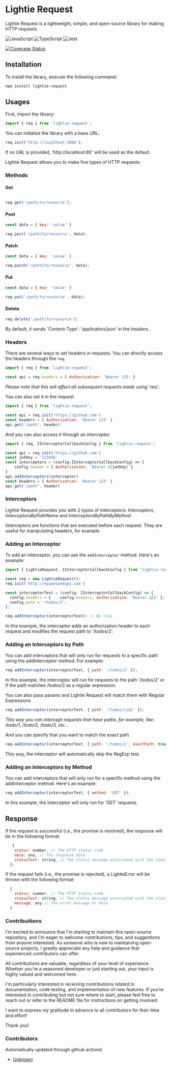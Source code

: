 # Lightie Request

Lightie Request is a lightweight, simple, and open-source library for making HTTP requests.

![JavaScript](https://img.shields.io/badge/javascript-%23323330.svg?style=for-the-badge&logo=javascript&logoColor=%23F7DF1E)
![TypeScript](https://img.shields.io/badge/typescript-%23007ACC.svg?style=for-the-badge&logo=typescript&logoColor=white)
![Jest](https://img.shields.io/badge/-jest-%23C21325?style=for-the-badge&logo=jest&logoColor=white)

[![Coverage Status](https://coveralls.io/repos/github/uriielfl/lightie-request/badge.svg)](https://coveralls.io/github/uriielfl/lightie-request)

## Installation

To install the library, execute the following command:

```bash
npm install lightie-request
```

## Usages
First, import the library:

```javascript
import { req } from 'lightie-request';
```

You can initialize the library with a base URL:
```javascript
req.init('http://localhost:3000');
```
If no URL is provided, 'http://localhost:80' will be used as the default.

Lightie Request allows you to make five types of HTTP requests:
### Methods

#### Get

```javascript

req.get('/path/to/resource');
```

#### Post
```javascript
const data = { key: 'value' }

req.post('/path/to/resource', data);
```

#### Patch
```javascript
const data = { key: 'value' }

req.patch('/path/to/resource', data);
```

#### Put
```javascript
const data = { key: 'value' }

req.put('/path/to/resource', data);
```

#### Delete
```javascript
req.delete('/path/to/resource');
```

By default, it sends 'Content-Type': 'application/json' in the headers.

### Headers
There are several ways to set headers in requests. You can directly access the headers through the `req`.

```javascript
import { req } from 'lightie-request';

const api = req.headers = { Authorization: 'Bearer 123' }
```
*Please note that this will affect all subsequent requests made using 'req'.*.

You can also set it in the request

```javascript
import { req } from 'lightie-request';

const api = req.init('https://github.com')
const headers = { Authorization: 'Bearer 123' }
api.get('/path', header)
```

And you can also access it through an *interceptor*

```javascript
import { req, IInterceptorCallbackConfig } from 'lightie-request';

const api = req.init('https://github.com')
const jwtKey = '123456'
const interceptors = (config:IInterceptorCallbackConfig) => {
    config.header = { Authorization: `Bearer ${jwtKey}`}
}
api.addInterceptors(interceptor)
const headers = { Authorization: 'Bearer 123' }
api.get('/path', header)
```


### Interceptors

Lightie Request provides you with 2 types of interceptors: *Interceptors*, *InterceptorsByPathName* and *InterceptorsByPathByMethod* 

Interceptors are functions that are executed before each request. They are useful for manipulating headers, for example.

### Adding an Interceptor

To add an interceptor, you can use the `addInterceptor` method. Here's an example:

```javascript
import { LightieRequest, IInterceptorCallbackConfig } from 'lightie-request';

const req = new LightieRequest();
req.init('http://myawesomeapi.com')

const interceptorTest = (config: IInterceptorCallbackConfig) => {
  config.headers = { ...config.headers, Authorization: 'Bearer 123' };
  config.path = '/todos/2';
};

req.addInterceptor(interceptorTest); // No rule
```

In this example, the interceptor adds an authorization header to each request and modifies the request path to '/todos/2'.

### Adding an Interceptors by Path
You can add interceptors that will only run for requests to a specific path using the addInterceptor method. For example:

```javascript
req.addInterceptor(interceptorTest, { path: '/todos/2' });
```
In this example, the interceptor will run for requests to the path '/todos/2' or if the path matches /todos/2 as a regular expression.

You can also pass params and Lightie Request will match them with Regular Expressions
```javascript
req.addInterceptor(interceptorTest, { path: '/todos/{id}' });
```
*This way you can intercept requests that have paths, for example, like: /todo/1, /todo/2, /todo/3, etc...*

And you can specify that you want to match the exact path
```javascript
req.addInterceptor(interceptorTest, { path: '/todos/2', exactPath: true });
```
This way, the interceptor will automatically skip the RegExp test.

### Adding an Interceptors by Method
You can add interceptors that will only run for a specific method using the addInterceptor method. Here's an example:

```javascript
req.addInterceptor(interceptorTest, { method: 'GET' }); 
```
In this example, the interceptor will only run for 'GET' requests.

## Response
If the request is successful (i.e., the promise is resolved), the response will be in the following format:

```javascript
   {
    status: number, // The HTTP status code
    data: any, // The response data
    statusText: string, // The status message associated with the status code
  };
```
If the request fails (i.e., the promise is rejected), a LightieError will be thrown with the following format:

```javascript
  {
    status: number, // The HTTP status code
    statusText: string, // The status message associated with the status code
    message: any // The error message or data
  }
```

### Contribuitions

I'm excited to announce that I'm starting to maintain this open-source repository, and I'm eager to welcome contributions, tips, and suggestions from anyone interested. As someone who is new to maintaining open-source projects, I greatly appreciate any help and guidance that experienced contributors can offer.

All contributions are valuable, regardless of your level of experience. Whether you're a seasoned developer or just starting out, your input is highly valued and welcomed here.

I'm particularly interested in receiving contributions related to documentation, code testing, and implementation of new features. If you're interested in contributing but not sure where to start, please feel free to reach out or refer to the README file for instructions on getting involved.

I want to express my gratitude in advance to all contributors for their time and effort!

Thank you!

### Contributors
Automatically updated through github actions\
- [Unknown](https://github.com)
